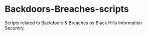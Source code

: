 # Backdoors-Breaches-scripts
Scripts related to Backdoors &amp; Breaches by Black Hills Information Securitry.
